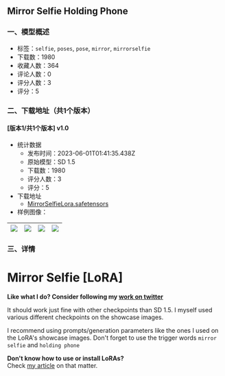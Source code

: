 ## Mirror Selfie Holding Phone
### 一、模型概述

- 标签：`selfie`, `poses`, `pose`, `mirror`, `mirrorselfie`
- 下载数：1980
- 收藏人数：364
- 评论人数：0
- 评分人数：3
- 评分：5

### 二、下载地址（共1个版本）

#### [版本1/共1个版本] v1.0

- 统计数据
  - 发布时间：2023-06-01T01:41:35.438Z
  - 原始模型：SD 1.5
  - 下载数：1980
  - 评分人数：3
  - 评分：5
- 下载地址
  - [MirrorSelfieLora.safetensors](https://civitai.com/api/download/models/86649)
- 样例图像：

| <img src="https://image.civitai.com/xG1nkqKTMzGDvpLrqFT7WA/bf3ad91c-dbe6-442c-a263-460c15d40219/width=450/987657.jpeg" /> | <img src="https://image.civitai.com/xG1nkqKTMzGDvpLrqFT7WA/9a76c47d-720d-4eaa-81d9-ae4e44e0854a/width=450/987658.jpeg" /> | <img src="https://image.civitai.com/xG1nkqKTMzGDvpLrqFT7WA/eb073a74-0f8f-442b-ba51-b0ccf8f449dc/width=450/987660.jpeg" /> | <img src="https://image.civitai.com/xG1nkqKTMzGDvpLrqFT7WA/d9b03a53-4cc1-4898-bd3e-5ff52434848f/width=450/987661.jpeg" /> |
| ---- | ---- | ---- | ---- |


### 三、详情
<h1 id="heading-285">Mirror Selfie [LoRA]</h1><p><strong>Like what I do? Consider following my </strong><a target="_blank" rel="ugc" href="https://twitter.com/toriDiffusion"><strong>work on twitter</strong></a></p><p></p><p>It should work just fine with other checkpoints than SD 1.5. I myself used various different checkpoints on the showcase images.</p><p></p><p>I recommend using prompts/generation parameters like the ones I used on the LoRA's showcase images. Don't forget to use the trigger words <code>mirror selfie</code> and <code>holding phone</code></p><p></p><p><strong>Don't know how to use or install LoRAs?</strong><br />Check <a target="_blank" rel="ugc" href="https://civitai.com/articles/59/sd-basics-a-guide-to-loras">my article</a> on that matter.</p>